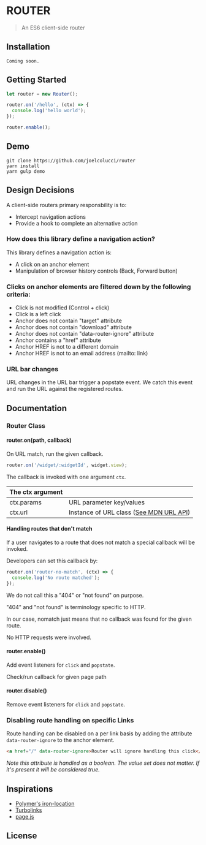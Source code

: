 # ROUTER
> An ES6 client-side router

## Installation
```
Coming soon.
```

## Getting Started
```javascript
let router = new Router();

router.on('/hello', (ctx) => {
  console.log('hello world');
});

router.enable();
```

## Demo
```
git clone https://github.com/joelcolucci/router
yarn install
yarn gulp demo
```

## Design Decisions
A client-side routers primary responsbility is to:
* Intercept navigation actions
* Provide a hook to complete an alternative action

### How does this library define a navigation action?
 This library defines a navigation action is:
* A click on an anchor element
* Manipulation of browser history controls (Back, Forward button)

### Clicks on anchor elements are filtered down by the following criteria:
* Click is not modified (Control + click)
* Click is a left click
* Anchor does not contain "target" attribute
* Anchor does not contain "download" attribute
* Anchor does not contain "data-router-ignore" attribute
* Anchor contains a "href" attribute
* Anchor HREF is not to a different domain
* Anchor HREF is not to an email address (mailto: link)

### URL bar changes
URL changes in the URL bar trigger a popstate event. We catch this event
and run the URL against the registered routes.

## Documentation
### Router Class

#### router.on(path, callback)
On URL match, run the given callback.

```javascript
router.on('/widget/:widgetId', widget.view);
```

The callback is invoked with one argument `ctx`.

|  The ctx argument | |
| ---------- | ------ |
| ctx.params | URL parameter key/values |
| ctx.url | Instance of URL class ([See MDN URL API](https://developer.mozilla.org/en-US/docs/Web/API/URL)) |

#### Handling routes that don't match
If a user navigates to a route that does not match a special callback will be invoked.

Developers can set this callback by:

```javascript
router.on('router-no-match', (ctx) => {
  console.log('No route matched');
});
```

We do not call this a "404" or "not found" on purpose.

"404" and "not found" is terminology specific to HTTP.

In our case, nomatch just means that no callback was found for the given route.

No HTTP requests were involved.

#### router.enable()
Add event listeners for `click` and `popstate`.

Check/run callback for given page path

#### router.disable()
Remove event listeners for `click` and `popstate`.

### Disabling route handling on specific Links
Route handling can be disabled on a per link basis by adding the attribute `data-router-ignore` to the anchor element.

```html
<a href="/" data-router-ignore>Router will ignore handling this click</a>
```

*Note this attribute is handled as a boolean. The value set does not matter. If it's present it will be considered true.*

## Inspirations
* [Polymer's iron-location](https://github.com/PolymerElements/iron-location)
* [Turbolinks](https://github.com/turbolinks/turbolinks)
* [page.js](https://github.com/visionmedia/page.js)

## License